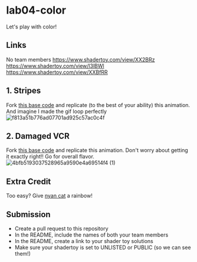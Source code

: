 # lab04-color
Let's play with color!

## Links
No team members
https://www.shadertoy.com/view/XX2BRz
https://www.shadertoy.com/view/l3lBWl
https://www.shadertoy.com/view/XXBfRR

## 1. Stripes
Fork [this base code](https://www.shadertoy.com/view/flyfWR) and replicate (to the best of your ability) this animation. And imagine I made the gif loop perfectly
![f813a51b776ad07701ad925c57ac0c4f](https://user-images.githubusercontent.com/1758825/192643224-503d1e99-dd27-40fd-9f6c-cd0bc4355703.gif)


## 2. Damaged VCR
Fork [this base code](https://www.shadertoy.com/view/stGBWR) and replicate this animation. Don't worry about getting it exactly right!! Go for overall flavor.
![4bfb5193037528965a9590e4a69514f4 (1)](https://user-images.githubusercontent.com/1758825/192655484-1fcef422-b611-48ea-a7ab-f1a7de8f3fb1.gif)

## Extra Credit
Too easy? Give [nyan cat](https://www.shadertoy.com/view/stGBDR) a rainbow!
## Submission
- Create a pull request to this repository
- In the README, include the names of both your team members
- In the README, create a link to your shader toy solutions
- Make sure your shadertoy is set to UNLISTED or PUBLIC (so we can see them!)
